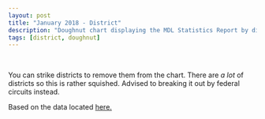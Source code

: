 ```yaml
---
layout: post
title: "January 2018 - District"
description: "Doughnut chart displaying the MDL Statistics Report by district."
tags: [district, doughnut]
---
```


<canvas id="doughnut" width="400" height="200"></canvas>


<script>
let randomValue = () => Math.floor(Math.random() * 255);
let data = [2, 2, 8, 21, 4, 1, 2, 8, 1, 3, 1, 4, 1, 5, 1, 11, 1, 3, 1, 2, 1, 2, 5, 1, 12, 4, 2, 11, 4, 3, 2, 17, 1, 2, 5, 22, 4, 3, 1, 2, 1, 13, 1, 2, 1, 4, 2, 2, 1, 1, 6];
let colors = [];
for (let i = 0; i < data.length; i++) {
  colors.push(`rgb(${randomValue()}, ${randomValue()}, ${randomValue()})`,);
};
var ctx = document.querySelector("#doughnut");
var myBubbleChart = new Chart(ctx,{
    type: 'doughnut',
    data: {
      datasets: [{
        data: data,
        backgroundColor: colors
    }],
    labels: [
      'ALN',
      'AZ',
      'CAC',
      'CAN',
      'CAS',
      'CO',
      'CT',
      'DC',
      'DE',
      'FLM',
      'FLN',
      'FLS',
      'GAM',
      'ILC',
      'ILN',
      'INN',
      'KS',
      'KYE',
      'KYW',
      'LAE',
      'LAW',
      'MA',
      'MD',
      'MIE',
      'MN',
      'MOE',
      'MOW',
      'NH',
      'NJ',
      'NM',
      'NV',
      'NYE',
      'NYS',
      'OHN',
      'OHS',
      'OKN',
      'OKW',
      'OR',
      'PAE',
      'RI',
      'SC',
      'TNW',
      'TXN',
      'TXS',
      'VAE',
      'WVN',
      'WVS'
    ]
  }
});

</script>

<br>
<p>You can strike districts to remove them from the chart. There are <em>a lot</em> of districts so this is rather squished. Advised to breaking it out by federal circuits instead.</p>
<p>Based on the data located <a href="http://www.jpml.uscourts.gov/sites/jpml/files/Pending_MDL_Dockets_By_District-January-16-2018.pdf">here.</a>
</p>
